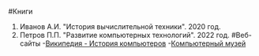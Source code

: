 #Книги
1. Иванов А.И. "История вычислительной техники". 2020 год.
2. Петров П.П. "Развитие компьютерных технологий". 2022 год.
#Веб-сайты
-[Википедия - История компьютеров](https://ru.wikipedia.org/wiki/Компьютер)
-[Компьютерный музей](https://computer-museum.ru/)
